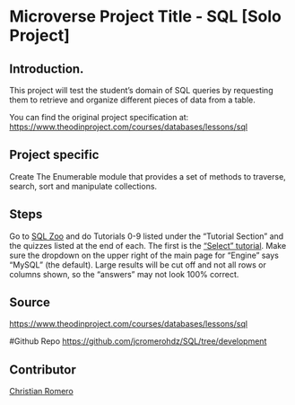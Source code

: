 # Microverse Project Title - SQL [Solo Project]

## Introduction.
This project will test the student’s domain of SQL queries by requesting them to retrieve and organize different pieces of data from a table.

You can find the original project specification at: https://www.theodinproject.com/courses/databases/lessons/sql

## Project specific
Create The Enumerable module that provides a set of methods to traverse, search, sort and manipulate collections.

## Steps

Go to [SQL Zoo](http://sqlzoo.net/wiki/Main_Page) and do Tutorials 0-9 listed under the “Tutorial Section” and the quizzes listed at the end of each. The first is the [“Select” tutorial](http://sqlzoo.net/wiki/SELECT_basics). Make sure the dropdown on the upper right of the main page for “Engine” says “MySQL” (the default). Large results will be cut off and not all rows or columns shown, so the “answers” may not look 100% correct.

## Source
https://www.theodinproject.com/courses/databases/lessons/sql

#Github Repo
https://github.com/jcromerohdz/SQL/tree/development

## Contributor
[Christian Romero](https://github.com/jcromerohdz)

